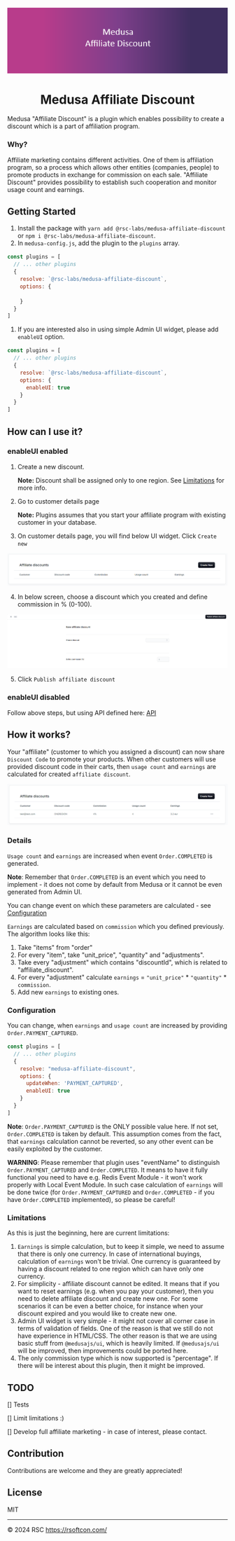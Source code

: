 <p align="center">
  <picture>
    <img alt="Medusa store-analytics logo" src="https://raw.githubusercontent.com/RSC-Labs/medusa-affiliate-discount/main/docs/medusa-plugin-affiliate-discount.png">
  </picture>
</p>

<h1 align="center">
  Medusa Affiliate Discount
</h1>

Medusa "Affiliate Discount" is a plugin which enables possibility to create a discount which is a part of affiliation program.

### Why?

Affiliate marketing contains different activities. One of them is affiliation program, so a process which allows other entities (companies, people) to promote products in exchange for commission on each sale.
"Affiliate Discount" provides possibility to establish such cooperation and monitor usage count and earnings.

## Getting Started

1. Install the package with `yarn add @rsc-labs/medusa-affiliate-discount` or `npm i @rsc-labs/medusa-affiliate-discount`.
2. In `medusa-config.js`, add the plugin to the `plugins` array.

```js
const plugins = [
  // ... other plugins
  {
    resolve: `@rsc-labs/medusa-affiliate-discount`,
    options: {
      
    }
  }
]
```
1. If you are interested also in using simple Admin UI widget, please add `enableUI` option.
```js
const plugins = [
  // ... other plugins
  {
    resolve: `@rsc-labs/medusa-affiliate-discount`,
    options: {
      enableUI: true
    }
  }
]
```
## How can I use it?

### enableUI enabled

1. Create a new discount. 
   
   **Note:** Discount shall be assigned only to one region. See [Limitations](#Limitations) for more info.

2. Go to customer details page

    **Note:** Plugins assumes that you start your affiliate program with existing customer in your database.
   
3. On customer details page, you will find below UI widget. Click `Create new`

<img src='./docs/customer-details-affiliate-discount.PNG' alt='Customer details affiliate discount'>


4. In below screen, choose a discount which you created and define commission in % (0-100).

<img src='./docs/form-publish-affiliate-discount.PNG' alt='Form create new affiliate discount'>

5. Click `Publish affiliate discount`

### enableUI disabled

Follow above steps, but using API defined here:
[API](./src/api/README.md)

## How it works?

Your "affiliate" (customer to which you assigned a discount) can now share `Discount Code` to promote your products. When other customers will use provided discount code in their carts, then `usage count` and `earnings` are calculated for created `affiliate discount`.

<img src='./docs/customer-details-affiliate-discount-calculated.PNG' alt='Affiliate discount calculated'>

### Details

`Usage count` and `earnings` are increased when event `Order.COMPLETED` is generated. 

**Note**: Remember that `Order.COMPLETED` is an event which you need to implement - it does not come by default from Medusa or it cannot be even generated from Admin UI.

You can change event on which these parameters are calculated - see [Configuration](#Configuration)

`Earnings` are calculated based on `commission` which you defined previously. The algorithm looks like this:

1. Take "items" from "order"
2. For every "item", take "unit_price", "quantity" and "adjustments".
3. Take every "adjustment" which contains "discountId", which is related to "affiliate_discount".
4. For every "adjustment" calculate `earnings` = `"unit_price"` * `"quantity"` * `commission`.
5. Add new `earnings` to existing ones.

### Configuration

You can change, when `earnings` and `usage count` are increased by providing `Order.PAYMENT_CAPTURED`.

```js
const plugins = [
  // ... other plugins
  {
    resolve: "medusa-affiliate-discount",
    options: {
      updateWhen: 'PAYMENT_CAPTURED',
      enableUI: true
    }
  }
]
```

**Note**: `Order.PAYMENT_CAPTURED` is the ONLY possible value here. If not set, `Order.COMPLETED` is taken by default. This assumption comes from the fact, that `earnings` calculation cannot be reverted, so any other event can be easily exploited by the customer.

**WARNING**: Please remember that plugin uses "eventName" to distinguish `Order.PAYMENT_CAPTURED` and `Order.COMPLETED`. It means to have it fully functional you need to have e.g. Redis Event Module - it won't work properly with Local Event Module. In such case calculation of `earnings` will be done twice (for `Order.PAYMENT_CAPTURED` and `Order.COMPLETED` - if you have `Order.COMPLETED` implemented), so please be careful!

### Limitations

As this is just the beginning, here are current limitations:

1. `Earnings` is simple calculation, but to keep it simple, we need to assume that there is only one currency. In case of international buyings, calculation of `earnings` won't be trivial. One currency is guaranteed by having a discount related to one region which can have only one currency.
2. For simplicity - affiliate discount cannot be edited. It means that if you want to reset earnings (e.g. when you pay your customer), then you need to delete affiliate discount and create new one. For some scenarios it can be even a better choice, for instance when your discount expired and you would like to create new one.
3. Admin UI widget is very simple - it might not cover all corner case in terms of validation of fields. One of the reason is that we still do not have experience in HTML/CSS. The other reason is that we are using basic stuff from `@medusajs/ui`, which is heavily limited. If `@medusajs/ui` will be improved, then improvements could be ported here.
4. The only commission type which is now supported is "percentage". If there will be interest about this plugin, then it might be improved.

## TODO

[] Tests

[] Limit limitations :)

[] Develop full affiliate marketing - in case of interest, please contact.

## Contribution

Contributions are welcome and they are greatly appreciated!

## License

MIT

---

© 2024 RSC https://rsoftcon.com/
